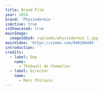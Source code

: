 ```yaml
---
title: Brand Film
year: 2024
brand: 'Physiodermie '
isActive: true
isShowcased: true
mainImage:
  image16by9: /uploads/physiodermie 1.jpg
mainVideo: 'https://vimeo.com/848266404'
introduction: ''
credits:
  - label: Dop
    name:
      - Thibault de Chemelier
  - label: Director
    name:
      - Marc Thirouin
---
```


